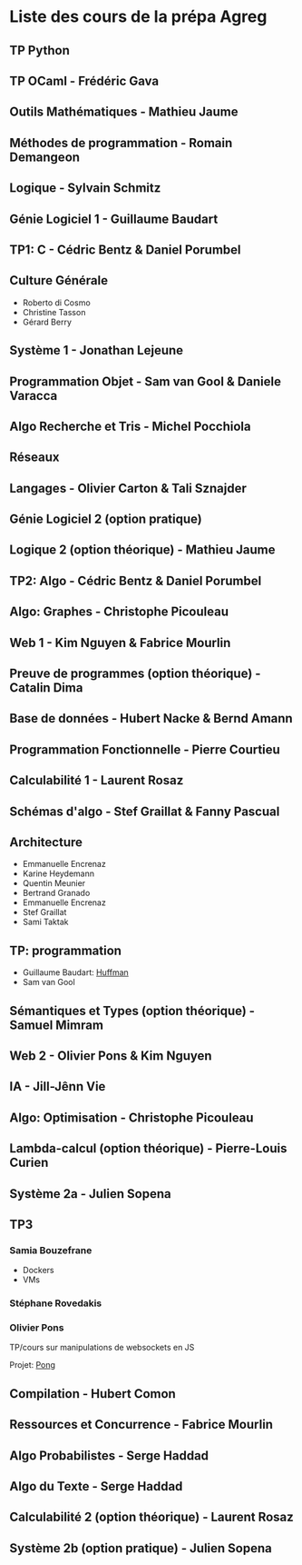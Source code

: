 # Liste des cours de la prépa Agreg

## TP Python

## TP OCaml - Frédéric Gava

## Outils Mathématiques - Mathieu Jaume

## Méthodes de programmation - Romain Demangeon

## Logique - Sylvain Schmitz

## Génie Logiciel 1 - Guillaume Baudart

## TP1: C - Cédric Bentz & Daniel Porumbel

## Culture Générale

- Roberto di Cosmo
- Christine Tasson
- Gérard Berry

## Système 1 - Jonathan Lejeune

## Programmation Objet - Sam van Gool & Daniele Varacca

## Algo Recherche et Tris - Michel Pocchiola

## Réseaux

## Langages - Olivier Carton & Tali Sznajder

## Génie Logiciel 2 (option pratique)

## Logique 2 (option théorique) - Mathieu Jaume

## TP2: Algo - Cédric Bentz & Daniel Porumbel

## Algo: Graphes - Christophe Picouleau

## Web 1 - Kim Nguyen & Fabrice Mourlin

## Preuve de programmes (option théorique) - Catalin Dima

## Base de données - Hubert Nacke & Bernd Amann

## Programmation Fonctionnelle - Pierre Courtieu

## Calculabilité 1 - Laurent Rosaz

## Schémas d'algo - Stef Graillat & Fanny Pascual

## Architecture

- Emmanuelle Encrenaz
- Karine Heydemann
- Quentin Meunier
- Bertrand Granado
- Emmanuelle Encrenaz
- Stef Graillat
- Sami Taktak

## TP: programmation

- Guillaume Baudart: [Huffman](TP_prog/ocaml_huffman)
- Sam van Gool

## Sémantiques et Types (option théorique) - Samuel Mimram

## Web 2 - Olivier Pons & Kim Nguyen

## IA - Jill-Jênn Vie

## Algo: Optimisation - Christophe Picouleau

## Lambda-calcul (option théorique) - Pierre-Louis Curien

## Système 2a - Julien Sopena

## TP3

### Samia Bouzefrane

- Dockers
- VMs

### Stéphane Rovedakis

### Olivier Pons

TP/cours sur manipulations de websockets en JS

Projet: [Pong](TP3/pong)

## Compilation - Hubert Comon

## Ressources et Concurrence - Fabrice Mourlin

## Algo Probabilistes - Serge Haddad

## Algo du Texte - Serge Haddad

## Calculabilité 2 (option théorique) - Laurent Rosaz

## Système 2b (option pratique) - Julien Sopena
